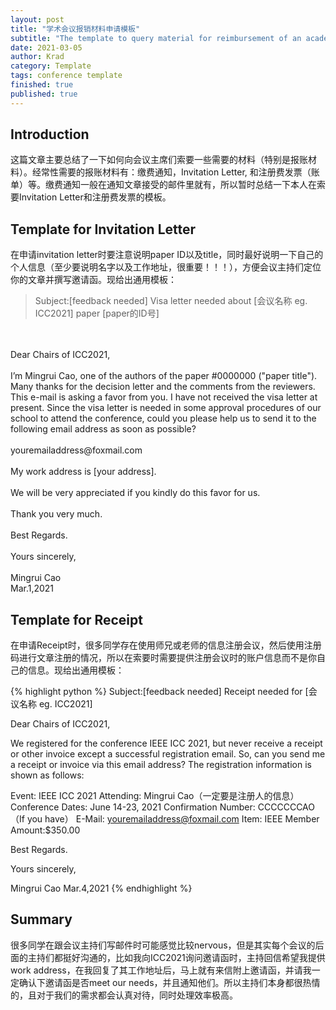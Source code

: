 ```yaml
---
layout: post
title: "学术会议报销材料申请模板"
subtitle: "The template to query material for reimbursement of an academic conference"
date: 2021-03-05
author: Krad
category: Template
tags: conference template
finished: true
published: true
---
```


## Introduction

这篇文章主要总结了一下如何向会议主席们索要一些需要的材料（特别是报账材料）。经常性需要的报账材料有：缴费通知，Invitation Letter, 和注册费发票（账单）等。缴费通知一般在通知文章接受的邮件里就有，所以暂时总结一下本人在索要Invitation Letter和注册费发票的模板。

## Template for Invitation Letter

在申请invitation letter时要注意说明paper ID以及title，同时最好说明一下自己的个人信息（至少要说明名字以及工作地址，很重要！！！），方便会议主持们定位你的文章并撰写邀请函。现给出通用模板：

> Subject:[feedback needed] Visa letter needed about [会议名称 eg. ICC2021] paper [paper的ID号]
<br>
<br>Dear Chairs of ICC2021,
<br>
<br>I’m Mingrui Cao, one of the authors of the paper #0000000 ("paper title"). Many thanks for the decision letter and the comments from the reviewers. This e-mail is asking a favor from you. I have not received the visa letter at present. Since the visa letter is needed in some approval procedures of our school to attend the conference, could you please help us to send it to the following email address as soon as possible?
<br>
<br>youremailaddress@foxmail.com
<br>
<br>My work address is [your address]. 
<br>
<br>We will be very appreciated if you kindly do this favor for us.
<br>
<br>Thank you very much.
<br>
<br>Best Regards.
<br>
<br>Yours sincerely,
<br>
<br>Mingrui Cao
<br>Mar.1,2021

## Template for Receipt

在申请Receipt时，很多同学存在使用师兄或老师的信息注册会议，然后使用注册码进行文章注册的情况，所以在索要时需要提供注册会议时的账户信息而不是你自己的信息。现给出通用模板：

{% highlight python %}
Subject:[feedback needed] Receipt needed for [会议名称 eg. ICC2021]

Dear Chairs of ICC2021,

We registered for the conference IEEE ICC 2021, but never receive a receipt or other invoice except a successful registration email. So, can you send me a receipt or invoice via this email address? The registration information is shown as follows:

Event: IEEE ICC 2021
Attending: Mingrui Cao（一定要是注册人的信息）
Conference Dates: June 14-23, 2021
Confirmation Number: CCCCCCCAO （If you have）
E-Mail: youremailaddress@foxmail.com
Item: IEEE Member
Amount:$350.00

Best Regards.

Yours sincerely,

Mingrui Cao
Mar.4,2021
{% endhighlight %}

## Summary

很多同学在跟会议主持们写邮件时可能感觉比较nervous，但是其实每个会议的后面的主持们都挺好沟通的，比如我向ICC2021询问邀请函时，主持回信希望我提供work address，在我回复了其工作地址后，马上就有来信附上邀请函，并请我一定确认下邀请函是否meet our needs，并且通知他们。所以主持们本身都很热情的，且对于我们的需求都会认真对待，同时处理效率极高。